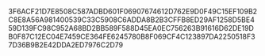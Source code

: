 3F6ACF21D7E8508C587ADBD601F06907674612D762E9D0F49C15EF109B2C8E8A56A981400539C33C5908C6ADDA8B2B3CFFB8ED29AF1258D5BE459D139FC98C952A68BD2BB589F588D45EA0EC756263B91616D62DE19DB0F87C12EC04E7459CE364FE6245780B8F069CF4C123897DA2250518F37D36B9B2E42DDA2ED7976C2D79